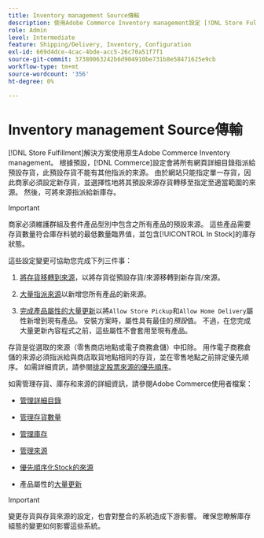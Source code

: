 ```yaml
---
title: Inventory management Source傳輸
description: 使用Adobe Commerce Inventory management設定 [!DNL Store Fulfillment solution] 的庫存。 設定新存貨並將存貨移出預設存貨，以便您可以將其指定給設定為啟用「商店履行」解決方案所需的「商店提貨」功能的來源。
role: Admin
level: Intermediate
feature: Shipping/Delivery, Inventory, Configuration
exl-id: 669d4dce-4cac-4bde-acc5-26c70a51f7f1
source-git-commit: 37380063242b6d904910be731b8e58471625e9cb
workflow-type: tm+mt
source-wordcount: '356'
ht-degree: 0%

---
```



# Inventory management Source傳輸

[!DNL Store Fulfillment]解決方案使用原生Adobe Commerce Inventory management。 根據預設，[!DNL Commerce]設定會將所有網頁詳細目錄指派給預設存貨，此預設存貨不能有其他指派的來源。 由於網站只能指定單一存貨，因此商家必須設定新存貨，並選擇性地將其預設來源存貨轉移至指定至適當範圍的來源。 然後，可將來源指派給新庫存。

>[!IMPORTANT]
>
>商家必須維護群組及套件產品型別中包含之所有產品的預設來源。 這些產品需要存貨數量符合庫存料號的最低數量臨界值，並包含[!UICONTROL In Stock]的庫存狀態。

這些設定變更可協助您完成下列三件事：

1. [將存貨移轉到來源](https://experienceleague.adobe.com/en/docs/commerce-admin/inventory/quantities/inventory-transfer)，以將存貨從預設存貨/來源移轉到新存貨/來源。

1. [大量指派來源](https://experienceleague.adobe.com/en/docs/commerce-admin/inventory/quantities/bulk-assignment)以新增您所有產品的新來源。

1. [完成產品屬性的大量更新](https://experienceleague.adobe.com/en/docs/commerce-admin/catalog/product-attributes/create/bulk-product-attribute-update)以將`Allow Store Pickup`和`Allow Home Delivery`屬性新增到現有產品。 安裝方案時，屬性具有最佳的&#x200B;*預設*&#x200B;值。 不過，在您完成大量更新內容程式之前，這些屬性不會套用至現有產品。

存貨是從選取的來源（零售商店地點或電子商務倉儲）中扣除。 用作電子商務倉儲的來源必須指派給與商店取貨地點相同的存貨，並在零售地點之前排定優先順序。 如需詳細資訊，請參閱[排定股票來源的優先順序](https://experienceleague.adobe.com/en/docs/commerce-admin/inventory/stocks/stocks-prioritize-sources)。

如需管理存貨、庫存和來源的詳細資訊，請參閱Adobe Commerce使用者檔案：

- [管理詳細目錄](https://experienceleague.adobe.com/en/docs/commerce-admin/inventory/introduction)

- [管理存貨數量](https://experienceleague.adobe.com/en/docs/commerce-admin/inventory/quantities/quantities-manage)

- [管理庫存](https://experienceleague.adobe.com/en/docs/commerce-admin/inventory/stocks/stocks-manage)

- [管理來源](https://experienceleague.adobe.com/en/docs/commerce-admin/inventory/sources/sources-manage)

- [優先順序化Stock的來源](https://experienceleague.adobe.com/en/docs/commerce-admin/inventory/stocks/stocks-prioritize-sources)

- 產品屬性的[大量更新](https://experienceleague.adobe.com/en/docs/commerce-admin/catalog/product-attributes/create/bulk-product-attribute-update)


>[!IMPORTANT]
>
>變更存貨與存貨來源的設定，也會對整合的系統造成下游影響。 確保您瞭解庫存組態的變更如何影響這些系統。
